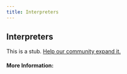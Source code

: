 ```yaml
---
title: Interpreters
---
```


## Interpreters

This is a stub. [Help our community expand it.](https://github.com/freeCodeCamp/guide-articles/tree/master/articles/Computer-Science/Interpreters/index.md)

<!-- The article goes here, in GitHub-flavored Markdown. Feel free to add YouTube videos, images, and CodePen/JSBin embeds  -->

#### More Information:
<!-- Please add any articles you think might be helpful to read before writing the article -->


